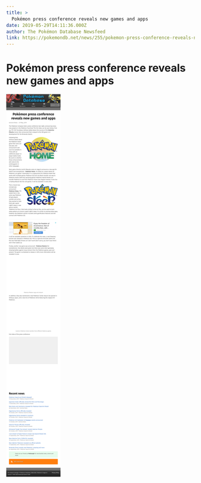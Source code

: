 ```yaml
---
title: >
  Pokémon press conference reveals new games and apps
date: 2019-05-29T14:11:36.000Z
author: The Pokémon Database Newsfeed
link: https://pokemondb.net/news/255/pokemon-press-conference-reveals-new-games-and-apps
---
```

# Pokémon press conference reveals new games and apps

[![Pokémon press conference reveals new games and apps](./screenshot.png)](https://pokemondb.net/news/255/pokemon-press-conference-reveals-new-games-and-apps)
